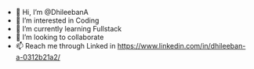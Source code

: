 - 👋 Hi, I’m @DhileebanA
- 👀 I’m interested in Coding
- 🌱 I’m currently learning Fullstack
- 💞️ I’m looking to collaborate 
- 📫 Reach me through Linked in https://www.linkedin.com/in/dhileeban-a-0312b21a2/ 

<!---
DhileebanA/DhileebanA is a ✨ special ✨ repository because its `README.md` (this file) appears on your GitHub profile.
You can click the Preview link to take a look at your changes.
--->

